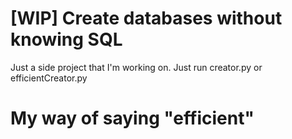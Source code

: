 # [WIP] Create databases without knowing SQL
Just a side project that I'm working on.
Just run creator.py or efficientCreator.py

# My way of saying "efficient"
